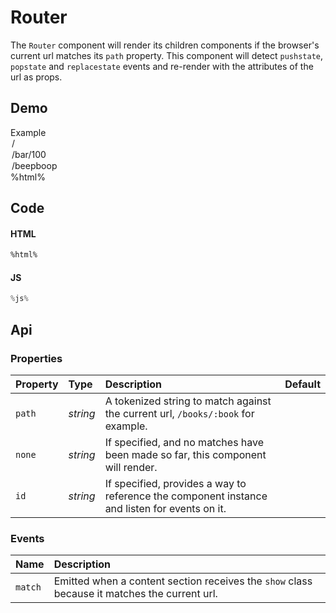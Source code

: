 # Router
The `Router` component will render its children components if the browser's current url matches its `path` property. This component will detect `pushstate`, `popstate` and `replacestate` events and re-render with the attributes of the url as props.

## Demo

<div class="example">
  <div class="header">Example</div>
  <div class="content">
    <tonic-select
      id="tonic-router-select"
      value="/"
      label="Select a URL">
      <option value="/">/</option>
      <option value="/bar/100">/bar/100</option>
      <option value="/beepboop">/beepboop</option>
    </tonic-select>
    %html%
  </div>
</div>

## Code

#### HTML

```html
%html%
```

#### JS

```js
%js%
```

<style nonce="%nonce%">
  tonic-router.tonic--show {
    display: block;
    margin: 20px 0 6px;
    padding-top: 20px;
    border-top: 1px solid var(--border);
  }
</style>

## Api

### Properties

| Property | Type | Description | Default |
| :--- | :--- | :--- | :--- |
| `path` | *string* | A tokenized string to match against the current url, `/books/:book` for example. | |
| `none` | *string* | If specified, and no matches have been made so far, this component will render. | |
| `id` | *string* | If specified, provides a way to reference the component instance and listen for events on it. | |


### Events

| Name | Description |
| :--- | :--- |
| `match` | Emitted when a content section receives the `show` class because it matches the current url. |
